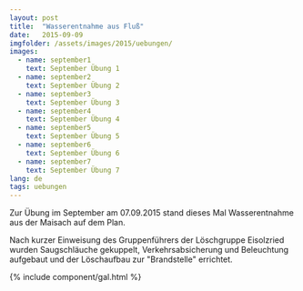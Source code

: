 ```yaml
---
layout: post
title:  "Wasserentnahme aus Fluß"
date:   2015-09-09
imgfolder: /assets/images/2015/uebungen/
images:
  - name: september1
    text: September Übung 1
  - name: september2
    text: September Übung 2
  - name: september3
    text: September Übung 3
  - name: september4
    text: September Übung 4
  - name: september5
    text: September Übung 5
  - name: september6
    text: September Übung 6
  - name: september7
    text: September Übung 7
lang: de
tags: uebungen
---
```


Zur Übung im September am 07.09.2015 stand dieses Mal Wasserentnahme aus der Maisach auf dem Plan.

Nach kurzer Einweisung des Gruppenführers der Löschgruppe Eisolzried wurden Saugschläuche gekuppelt, Verkehrsabsicherung und Beleuchtung aufgebaut und der Löschaufbau zur "Brandstelle" errichtet.

{% include component/gal.html %}

